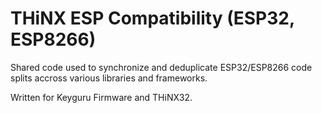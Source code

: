 # THiNX ESP Compatibility (ESP32, ESP8266)

Shared code used to synchronize and deduplicate ESP32/ESP8266 code splits accross various libraries and frameworks.

Written for Keyguru Firmware and THiNX32.
